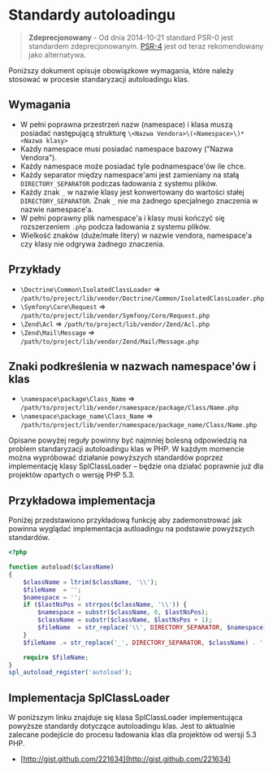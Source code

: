 Standardy autoloadingu
======================

> **Zdeprecjonowany** - Od dnia 2014-10-21 standard PSR-0 jest standardem zdeprecjonowanym. [PSR-4] jest od teraz rekomendowany jako alternatywa.

[PSR-4]: http://www.php-fig.org/psr/psr-4/

Poniższy dokument opisuje obowiązkowe wymagania, które należy stosować w procesie standaryzacji autoloadingu klas.

Wymagania
---------

* W pełni poprawna przestrzeń nazw (namespace) i klasa muszą posiadać następującą strukturę 
`\<Nazwa Vendora>\(<Namespace>\)*<Nazwa klasy>`
* Każdy namespace musi posiadać namespace bazowy ("Nazwa Vendora").
* Każdy namespace może posiadać tyle podnamespace'ów ile chce.
* Każdy separator między namespace'ami jest zamieniany na stałą `DIRECTORY_SEPARATOR` 
podczas ładowania z systemu plików.
* Każdy znak `_` w nazwie klasy jest konwertowany do wartości stałej `DIRECTORY_SEPARATOR`. 
Znak `_` nie ma żadnego specjalnego znaczenia w nazwie namespace'a.
* W pełni poprawny plik namespace'a i klasy musi kończyć się rozszerzeniem `.php` podcza ładowania z systemu plików.
* Wielkość znaków (duże/małe litery) w nazwie vendora, namespace'a czy klasy nie odgrywa żadnego znaczenia.

Przykłady
---------

* `\Doctrine\Common\IsolatedClassLoader` => `/path/to/project/lib/vendor/Doctrine/Common/IsolatedClassLoader.php`
* `\Symfony\Core\Request` => `/path/to/project/lib/vendor/Symfony/Core/Request.php`
* `\Zend\Acl` => `/path/to/project/lib/vendor/Zend/Acl.php`
* `\Zend\Mail\Message` => `/path/to/project/lib/vendor/Zend/Mail/Message.php`

Znaki podkreślenia w nazwach namespace'ów i klas
------------------------------------------------

* `\namespace\package\Class_Name` => `/path/to/project/lib/vendor/namespace/package/Class/Name.php`
* `\namespace\package_name\Class_Name` => `/path/to/project/lib/vendor/namespace/package_name/Class/Name.php`

Opisane powyżej reguły powinny być najmniej bolesną odpowiedzią na problem standaryzacji autoloadingu klas w PHP. 
W każdym momencie można wypróbować działanie powyższych standardów poprzez implementację klasy SplClassLoader – 
będzie ona działać poprawnie już dla projektów opartych o wersję PHP 5.3.

Przykładowa implementacja
-------------------------

Poniżej przedstawiono przykładową funkcję aby zademonstrować jak powinna wyglądać implementacja autloadingu na podstawie powyższych standardów.

```php
<?php

function autoload($className)
{
    $className = ltrim($className, '\\');
    $fileName  = '';
    $namespace = '';
    if ($lastNsPos = strrpos($className, '\\')) {
        $namespace = substr($className, 0, $lastNsPos);
        $className = substr($className, $lastNsPos + 1);
        $fileName  = str_replace('\\', DIRECTORY_SEPARATOR, $namespace) . DIRECTORY_SEPARATOR;
    }
    $fileName .= str_replace('_', DIRECTORY_SEPARATOR, $className) . '.php';

    require $fileName;
}
spl_autoload_register('autoload');
```

Implementacja SplClassLoader
----------------------------

W poniższym linku znajduje się klasa SplClassLoader implementująca powyższe standardy dotyczące autoloadingu klas. 
Jest to aktualnie zalecane podejście do procesu ładowania klas dla projektów od wersji 5.3 PHP.

* [http://gist.github.com/221634](http://gist.github.com/221634)

